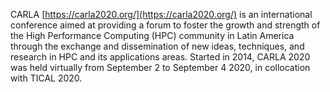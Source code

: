 CARLA [https://carla2020.org/](https://carla2020.org/) is an international conference aimed at providing a forum to foster the growth and strength of the High Performance Computing (HPC) community in Latin America through the exchange and dissemination of new ideas, techniques, and research in HPC and its applications areas. Started in 2014, CARLA 2020 was held virtually from September 2 to September 4 2020, in collocation with TICAL 2020. 


